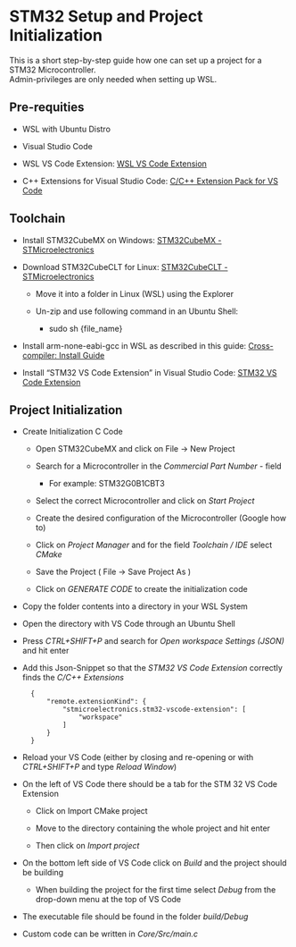 # STM32 Setup and Project Initialization

This is a short step-by-step guide how one can set up a project for a STM32 Microcontroller.  
Admin-privileges are only needed when setting up WSL.

## Pre-requities

+ WSL with Ubuntu Distro

+ Visual Studio Code

+ WSL VS Code Extension: [WSL VS Code Extension](https://marketplace.visualstudio.com/items?itemName=ms-vscode-remote.remote-wsl)

+ C++ Extensions for Visual Studio Code: [C/C++ Extension Pack for VS Code](https://marketplace.visualstudio.com/items?itemName=ms-vscode.cpptools-extension-pack)

## Toolchain

+ Install STM32CubeMX on Windows:			[STM32CubeMX - STMicroelectronics](https://www.st.com/en/development-tools/stm32cubemx.html) 

+ Download STM32CubeCLT for Linux:		[STM32CubeCLT - STMicroelectronics](https://www.st.com/en/development-tools/stm32cubeclt.html) 

    + Move it into a folder in Linux (WSL) using the Explorer

    + Un-zip and use following command in an Ubuntu Shell:

        + sudo sh {file_name}

+ Install arm-none-eabi-gcc in WSL as described in this guide: 		[Cross-compiler: Install Guide](https://learn.arm.com/install-guides/gcc/cross/) 

+ Install “STM32 VS Code Extension” in Visual Studio Code:  [STM32 VS Code Extension](https://marketplace.visualstudio.com/items?itemName=stmicroelectronics.stm32-vscode-extension)

## Project Initialization

+ Create Initialization C Code

    + Open STM32CubeMX and click on File → New Project

    + Search for a Microcontroller in the *Commercial Part Number* - field

        + For example: STM32G0B1CBT3

    + Select the correct Microcontroller and click on *Start Project*

    + Create the desired configuration of the Microcontroller (Google how to)

    + Click on *Project Manager* and for the field *Toolchain / IDE* select *CMake*

    + Save the Project ( File → Save Project As )

    + Click on *GENERATE CODE* to create the initialization code 

+ Copy the folder contents into a directory in your WSL System

+ Open the directory with VS Code through an Ubuntu Shell

+ Press *CTRL+SHIFT+P* and search for *Open workspace Settings (JSON)* and hit enter

+ Add this Json-Snippet  so that the *STM32 VS Code Extension* correctly finds the *C/C++ Extensions*

        {
            "remote.extensionKind": {
                "stmicroelectronics.stm32-vscode-extension": [
                    "workspace"
                ]
            }
        }

+ Reload your VS Code (either by closing and re-opening or with *CTRL+SHIFT+P* and type *Reload Window*)

+ On the left of VS Code there should be a tab for the STM 32 VS Code Extension

    + Click on Import CMake project

    + Move to the directory containing the whole project and hit enter

    + Then click on *Import project*

+ On the bottom left side of VS Code click on *Build* and the project should be building

    + When building the project for the first time select *Debug* from the drop-down menu at the top of VS Code

+ The executable file should be found in the folder *build/Debug*

+ Custom code can be written in *Core/Src/main.c*